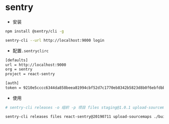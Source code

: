 # sentry

- 安装

```bash
npm install @sentry/cli -g

sentry-cli --url http://localhost:9000 login
```

- 配置`.sentryclirc`

```bash
[defaults]
url = http://localhost:9000
org = sentry
project = react-sentry

[auth]
token = 9210e5cccc6344da858beea81994cbf52d7c1770eb8342b5823d8b0f6ebfdbb4
```

- 使用

```bash
# sentry-cli releases -o 组织 -p 项目 files staging@1.0.1 upload-sourcemaps js文件所在目录 --url-prefix 线上资源URI

sentry-cli releases files react-sentry@20190711 upload-sourcemaps ./build/ --url-prefix '~/static/js/'
```